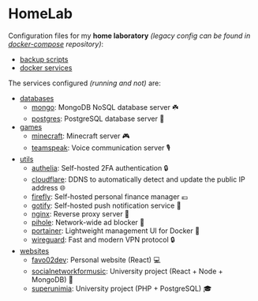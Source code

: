 # HomeLab

Configuration files for my **home laboratory** _(legacy config can be found in [docker-compose](https://github.com/Favo02/docker-compose) repository)_:

- [backup scripts](./scripts)
- [docker services](./services)

The services configured _(running and not)_ are:

- [databases](./services/databases)
    - [mongo](./services/databases/mongo): MongoDB NoSQL database server ☘️
    - [postgres](./services/databases/postgres/): PostgreSQL database server 🐘
- [games](./services/games)
    - [minecraft](./services/games/minecraft): Minecraft server 🎮
    - [teamspeak](./services/games/teamspeak): Voice communication server 🎙️
- [utils](./services/utils)
    - [authelia](./services/utils/authelia): Self-hosted 2FA authentication 🔒
    - [cloudflare](./services/utils/cloudflare): DDNS to automatically detect and update the public IP address 🌐
    - [firefly](./services/utils/firefly): Self-hosted personal finance manager 💶 
    - [gotify](./services/utils/gotify): Self-hosted push notification service 📲
    - [nginx](./services/utils/nginx): Reverse proxy server 🔄
    - [pihole](./services/utils/pihole): Network-wide ad blocker 🚫
    - [portainer](./services/utils/portainer): Lightweight management UI for Docker 🐳
    - [wireguard](./services/utils/wireguard): Fast and modern VPN protocol 🔒
- [websites](./services/websites)
    - [favo02dev](./services/websites/favo02dev): Personal website (React) 💻
    - [socialnetworkformusic](./services/websites/socialnetworkformusic): University project (React + Node + MongoDB) 🎵
    - [superunimia](./services/websites/superunimia): University project (PHP + PostgreSQL) 🎓
